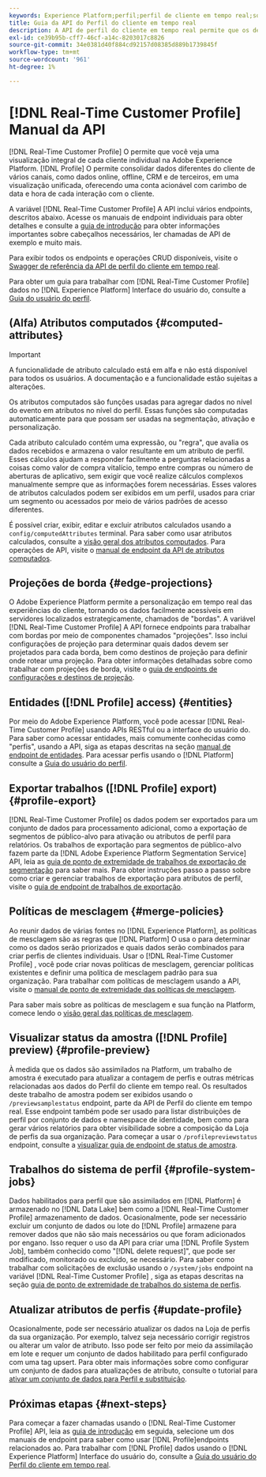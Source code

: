 ```yaml
---
keywords: Experience Platform;perfil;perfil de cliente em tempo real;solução de problemas;API;perfil unificado;Perfil unificado;perfil;habilitar perfil;perfil;Habilitar perfil;perfil;perfil;profile;Unified Profile;unified;Profile;rtcp;enable profile
title: Guia da API do Perfil do cliente em tempo real
description: A API de perfil do cliente em tempo real permite que os desenvolvedores explorem e trabalhem com dados de perfil, incluindo a visualização de perfis, a criação e a atualização de políticas de mesclagem, a exportação ou a amostragem de dados de perfil e a exclusão de dados de perfil que não são mais necessários ou que foram adicionados por engano. Siga este manual para saber como executar operações importantes usando a API.
exl-id: ce39b95b-cff7-46cf-a14c-8203017c8826
source-git-commit: 34e0381d40f884cd92157d08385d889b1739845f
workflow-type: tm+mt
source-wordcount: '961'
ht-degree: 1%

---
```


# [!DNL Real-Time Customer Profile] Manual da API

[!DNL Real-Time Customer Profile] O permite que você veja uma visualização integral de cada cliente individual na Adobe Experience Platform. [!DNL Profile] O permite consolidar dados diferentes do cliente de vários canais, como dados online, offline, CRM e de terceiros, em uma visualização unificada, oferecendo uma conta acionável com carimbo de data e hora de cada interação com o cliente.

A variável [!DNL Real-Time Customer Profile] A API inclui vários endpoints, descritos abaixo. Acesse os manuais de endpoint individuais para obter detalhes e consulte a [guia de introdução](getting-started.md) para obter informações importantes sobre cabeçalhos necessários, ler chamadas de API de exemplo e muito mais.

Para exibir todos os endpoints e operações CRUD disponíveis, visite o [Swagger de referência da API de perfil do cliente em tempo real](https://www.adobe.com/go/profile-apis-en).

Para obter um guia para trabalhar com [!DNL Real-Time Customer Profile] dados no [!DNL Experience Platform] Interface do usuário do, consulte a [Guia do usuário do perfil](../ui/user-guide.md).

## (Alfa) Atributos computados {#computed-attributes}

>[!IMPORTANT]
>
>A funcionalidade de atributo calculado está em alfa e não está disponível para todos os usuários. A documentação e a funcionalidade estão sujeitas a alterações.

Os atributos computados são funções usadas para agregar dados no nível do evento em atributos no nível do perfil. Essas funções são computadas automaticamente para que possam ser usadas na segmentação, ativação e personalização.

Cada atributo calculado contém uma expressão, ou &quot;regra&quot;, que avalia os dados recebidos e armazena o valor resultante em um atributo de perfil. Esses cálculos ajudam a responder facilmente a perguntas relacionadas a coisas como valor de compra vitalício, tempo entre compras ou número de aberturas de aplicativo, sem exigir que você realize cálculos complexos manualmente sempre que as informações forem necessárias. Esses valores de atributos calculados podem ser exibidos em um perfil, usados para criar um segmento ou acessados por meio de vários padrões de acesso diferentes.

É possível criar, exibir, editar e excluir atributos calculados usando a `config/computedAttributes` terminal. Para saber como usar atributos calculados, consulte a [visão geral dos atributos computados](../computed-attributes/overview.md). Para operações de API, visite o [manual de endpoint da API de atributos computados](../computed-attributes/ca-api.md).

## Projeções de borda {#edge-projections}

O Adobe Experience Platform permite a personalização em tempo real das experiências do cliente, tornando os dados facilmente acessíveis em servidores localizados estrategicamente, chamados de &quot;bordas&quot;. A variável [!DNL Real-Time Customer Profile] A API fornece endpoints para trabalhar com bordas por meio de componentes chamados &quot;projeções&quot;. Isso inclui configurações de projeção para determinar quais dados devem ser projetados para cada borda, bem como destinos de projeção para definir onde rotear uma projeção. Para obter informações detalhadas sobre como trabalhar com projeções de borda, visite o [guia de endpoints de configurações e destinos de projeção](edge-projections.md).

## Entidades ([!DNL Profile] access) {#entities}

Por meio do Adobe Experience Platform, você pode acessar [!DNL Real-Time Customer Profile] usando APIs RESTful ou a interface do usuário do. Para saber como acessar entidades, mais comumente conhecidas como &quot;perfis&quot;, usando a API, siga as etapas descritas na seção [manual de endpoint de entidades](entities.md). Para acessar perfis usando o [!DNL Platform] consulte a [Guia do usuário do perfil](../ui/user-guide.md).

## Exportar trabalhos ([!DNL Profile] export) {#profile-export}

[!DNL Real-Time Customer Profile] os dados podem ser exportados para um conjunto de dados para processamento adicional, como a exportação de segmentos de público-alvo para ativação ou atributos de perfil para relatórios. Os trabalhos de exportação para segmentos de público-alvo fazem parte da [!DNL Adobe Experience Platform Segmentation Service] API, leia as [guia de ponto de extremidade de trabalhos de exportação de segmentação](../../profile/api/export-jobs.md) para saber mais. Para obter instruções passo a passo sobre como criar e gerenciar trabalhos de exportação para atributos de perfil, visite o [guia de endpoint de trabalhos de exportação](export-jobs.md).

## Políticas de mesclagem {#merge-policies}

Ao reunir dados de várias fontes no [!DNL Experience Platform], as políticas de mesclagem são as regras que [!DNL Platform] O usa o para determinar como os dados serão priorizados e quais dados serão combinados para criar perfis de clientes individuais. Usar o [!DNL Real-Time Customer Profile] , você pode criar novas políticas de mesclagem, gerenciar políticas existentes e definir uma política de mesclagem padrão para sua organização. Para trabalhar com políticas de mesclagem usando a API, visite o [manual de ponto de extremidade das políticas de mesclagem](merge-policies.md).

Para saber mais sobre as políticas de mesclagem e sua função na Platform, comece lendo o [visão geral das políticas de mesclagem](../merge-policies/overview.md).

## Visualizar status da amostra ([!DNL Profile] preview) {#profile-preview}

À medida que os dados são assimilados na Platform, um trabalho de amostra é executado para atualizar a contagem de perfis e outras métricas relacionadas aos dados do Perfil do cliente em tempo real. Os resultados deste trabalho de amostra podem ser exibidos usando o `/previewsamplestatus` endpoint, parte da API de Perfil do cliente em tempo real. Esse endpoint também pode ser usado para listar distribuições de perfil por conjunto de dados e namespace de identidade, bem como para gerar vários relatórios para obter visibilidade sobre a composição da Loja de perfis da sua organização.  Para começar a usar o `/profilepreviewstatus` endpoint, consulte a [visualizar guia de endpoint de status de amostra](preview-sample-status.md).

## Trabalhos do sistema de perfil {#profile-system-jobs}

Dados habilitados para perfil que são assimilados em [!DNL Platform] é armazenado no [!DNL Data Lake] bem como a [!DNL Real-Time Customer Profile] armazenamento de dados. Ocasionalmente, pode ser necessário excluir um conjunto de dados ou lote do [!DNL Profile] armazene para remover dados que não são mais necessários ou que foram adicionados por engano. Isso requer o uso da API para criar uma [!DNL Profile System Job], também conhecido como &quot;[!DNL delete request]&quot;, que pode ser modificado, monitorado ou excluído, se necessário. Para saber como trabalhar com solicitações de exclusão usando o `/system/jobs` endpoint na variável [!DNL Real-Time Customer Profile] , siga as etapas descritas na seção [guia de ponto de extremidade de trabalhos do sistema de perfis](profile-system-jobs.md).

## Atualizar atributos de perfis {#update-profile}

Ocasionalmente, pode ser necessário atualizar os dados na Loja de perfis da sua organização. Por exemplo, talvez seja necessário corrigir registros ou alterar um valor de atributo. Isso pode ser feito por meio da assimilação em lote e requer um conjunto de dados habilitado para perfil configurado com uma tag upsert. Para obter mais informações sobre como configurar um conjunto de dados para atualizações de atributo, consulte o tutorial para [ativar um conjunto de dados para Perfil e substituição](../../catalog/datasets/enable-upsert.md).

## Próximas etapas {#next-steps}

Para começar a fazer chamadas usando o [!DNL Real-Time Customer Profile] API, leia as [guia de introdução](getting-started.md) em seguida, selecione um dos manuais de endpoint para saber como usar [!DNL Profile]endpoints relacionados ao. Para trabalhar com [!DNL Profile] dados usando o [!DNL Experience Platform] Interface do usuário do, consulte a [Guia do usuário do Perfil do cliente em tempo real](../ui/user-guide.md).
